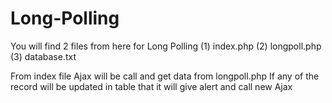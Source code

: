 Long-Polling
============

You will find 2 files from here for Long Polling
(1) index.php
(2) longpoll.php
(3) database.txt

From index file Ajax will be call and get data from longpoll.php
If any of the record will be updated in table that it will give alert and call new Ajax
